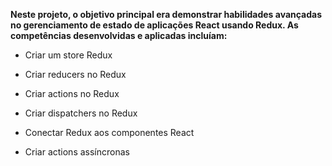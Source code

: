 **Neste projeto, o objetivo principal era demonstrar habilidades avançadas no gerenciamento de estado de aplicações React usando Redux. As competências desenvolvidas e aplicadas incluíam:**
- Criar um store Redux

- Criar reducers no Redux

- Criar actions no Redux

- Criar dispatchers no Redux

- Conectar Redux aos componentes React

- Criar actions assíncronas